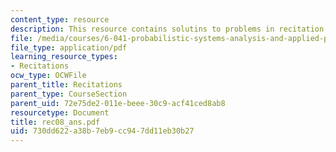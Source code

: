 ```yaml
---
content_type: resource
description: This resource contains solutins to problems in recitation eight.
file: /media/courses/6-041-probabilistic-systems-analysis-and-applied-probability-spring-2006/730dd622a38b7eb9cc947dd11eb30b27_rec08_ans.pdf
file_type: application/pdf
learning_resource_types:
- Recitations
ocw_type: OCWFile
parent_title: Recitations
parent_type: CourseSection
parent_uid: 72e75de2-011e-beee-30c9-acf41ced8ab8
resourcetype: Document
title: rec08_ans.pdf
uid: 730dd622-a38b-7eb9-cc94-7dd11eb30b27
---
```

